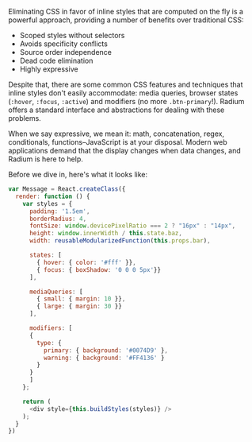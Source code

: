 Eliminating CSS in favor of inline styles that are computed on the fly is a powerful approach, providing a number of benefits over traditional CSS:

- Scoped styles without selectors
- Avoids specificity conflicts
- Source order independence
- Dead code elimination
- Highly expressive

Despite that, there are some common CSS features and techniques that inline styles don't easily accommodate: media queries, browser states (`:hover`, `:focus`, `:active`) and modifiers (no more <code>.btn-primary</code>!). Radium offers a standard interface and abstractions for dealing with these problems.

When we say expressive, we mean it: math, concatenation, regex, conditionals, functions&ndash;JavaScript is at your disposal. Modern web applications demand that the display changes when data changes, and Radium is here to help.

Before we dive in, here's what it looks like:

```js
var Message = React.createClass({
  render: function () {
    var styles = {
      padding: '1.5em',
      borderRadius: 4,
      fontSize: window.devicePixelRatio === 2 ? "16px" : "14px",
      height: window.innerWidth / this.state.baz,
      width: reusableModularizedFunction(this.props.bar),

      states: [
        { hover: { color: '#fff' }},
        { focus: { boxShadow: '0 0 0 5px'}}
      ],

      mediaQueries: [
        { small: { margin: 10 }},
        { large: { margin: 30 }}
      ],

      modifiers: [
      {
        type: {
          primary: { background: '#0074D9' },
          warning: { background: '#FF4136' }
        }
      }
      ]
    };

    return (
      <div style={this.buildStyles(styles)} />
    );
  }
})
```
